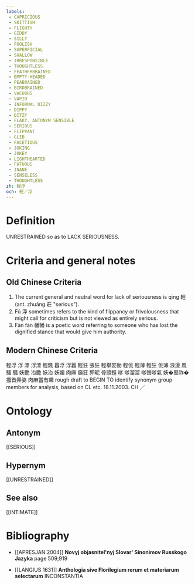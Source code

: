 ```yaml
---
labels: 
 - CAPRICIOUS
 - SKITTISH
 - FLIGHTY
 - GIDDY
 - SILLY
 - FOOLISH
 - SUPERFICIAL
 - SHALLOW
 - IRRESPONSIBLE
 - THOUGHTLESS
 - FEATHERBRAINED
 - EMPTY-HEADED
 - PEABRAINED
 - BIRDBRAINED
 - VACUOUS
 - VAPID
 - INFORMAL DIZZY
 - DIPPY
 - DITZY
 - FLAKY. ANTONYM SENSIBLE
 - SERIOUS
 - FLIPPANT
 - GLIB
 - FACETIOUS
 - JOKING
 - JOKEY
 - LIGHTHEARTED
 - FATUOUS
 - INANE
 - SENSELESS
 - THOUGHTLESS
zh: 輕浮
och: 輕／浮
---
```


# Definition
UNRESTRAINED so as to LACK SERIOUSNESS.
# Criteria and general notes
## Old Chinese Criteria
1. The current general and neutral word for lack of seriousness is qīng 輕 (ant. zhuāng 莊 "serious").
2. Fú 浮 sometimes refers to the kind of flippancy or frivolousness that might call for criticism but is not viewed as entirely serious.
3. Fān fān 幡幡 is a poetic word referring to someone who has lost the dignified stance that would give him authority.
## Modern Chinese Criteria
輕浮
浮
漂
浮漂
輕飄
囂浮
浮囂
輕狂
張狂
輕舉妄動
輕佻
輕薄
輕狂
佻薄
浪漫
風騷
騷
妖艷
冶艷
妖冶
妖媚
肉麻
癲狂
狎昵
骨頭輕
嗲
嗲溜溜
嗲聲嗲氣
妖�塈祚�
搔首弄姿
肉麻當有趣
rough draft to BEGIN TO identify synonym group members for analysis, based on CL etc. 18.11.2003. CH ／
# Ontology

## Antonym
[[SERIOUS]]
## Hypernym
[[UNRESTRAINED]]
## See also
[[INTIMATE]]
# Bibliography
- [[APRESJAN 2004]]
**Novyj objasnitel'nyj Slovar' Sinonimov Russkogo Jazyka** page 509;919

- [[LANGIUS 1631]]
**Anthologia sive Florilegium rerum et materiarum selectarum** 
INCONSTANTIA